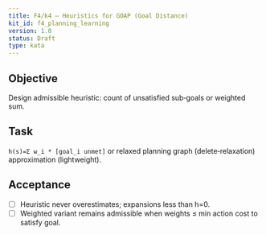 ```yaml
---
title: F4/k4 — Heuristics for GOAP (Goal Distance)
kit_id: f4_planning_learning
version: 1.0
status: Draft
type: kata
---
```

## Objective
Design admissible heuristic: count of unsatisfied sub‑goals or weighted sum.
## Task
`h(s)=Σ w_i * [goal_i unmet]` or relaxed planning graph (delete‑relaxation) approximation (lightweight).
## Acceptance
- [ ] Heuristic never overestimates; expansions less than h=0.
- [ ] Weighted variant remains admissible when weights ≤ min action cost to satisfy goal.